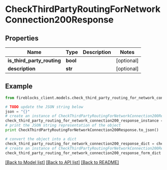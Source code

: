 # CheckThirdPartyRoutingForNetworkConnection200Response


## Properties
Name | Type | Description | Notes
------------ | ------------- | ------------- | -------------
**is_third_party_routing** | **bool** |  | [optional] 
**description** | **str** |  | [optional] 

## Example

```python
from fireblocks_client.models.check_third_party_routing_for_network_connection200_response import CheckThirdPartyRoutingForNetworkConnection200Response

# TODO update the JSON string below
json = "{}"
# create an instance of CheckThirdPartyRoutingForNetworkConnection200Response from a JSON string
check_third_party_routing_for_network_connection200_response_instance = CheckThirdPartyRoutingForNetworkConnection200Response.from_json(json)
# print the JSON string representation of the object
print CheckThirdPartyRoutingForNetworkConnection200Response.to_json()

# convert the object into a dict
check_third_party_routing_for_network_connection200_response_dict = check_third_party_routing_for_network_connection200_response_instance.to_dict()
# create an instance of CheckThirdPartyRoutingForNetworkConnection200Response from a dict
check_third_party_routing_for_network_connection200_response_form_dict = check_third_party_routing_for_network_connection200_response.from_dict(check_third_party_routing_for_network_connection200_response_dict)
```
[[Back to Model list]](../README.md#documentation-for-models) [[Back to API list]](../README.md#documentation-for-api-endpoints) [[Back to README]](../README.md)


